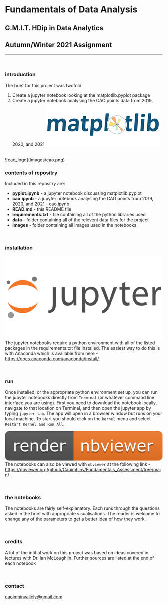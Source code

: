# Fundamentals of Data Analysis

## G.M.I.T. HDip in Data Analytics

## Autumn/Winter 2021 Assignment
---

<br>

### introduction
The brief for this project was twofold:
1. Create a jupyter notebook looking at the matplotlib.pyplot package
2. Create a jupyter notebook analysing the CAO points data from 2019, 2020, and 2021
![matplotlib_logo](Images/Matplotlib2.png)
<br>
![cao_logo](Images/cao.png)

<br>

### contents of repositry
Included in this repositry are:
- **pyplot.ipynb** - a jupyter notebook discussing matplotlib.pyplot
- **cao.ipynb** - a jupyter notebook analysing the CAO points from 2019, 2020, and 2021 - cao.ipynb
- **READ.md** - this README file
- **requirements.txt** - file containing all of the python libraries used
- **data** - folder containing all of the relevent data files for the project
- **images** - folder containing all images used in the notebooks

<br>

### installation
![jupyter_logo](Images/jupyter_logo.png)
The jupyter notebooks require a python environment with all of the listed packages in the requirements.txt file installed. The easiest way to do this is with Anaconda which is available from here - https://docs.anaconda.com/anaconda/install/.

<br>

### run
Once installed, or the appropriate python environment set up, you can run the jupyter notebooks directly from `Terminal` (or whatever command line interface you are using). First you need to download the notebook locally, navigate to that location on Terminal, and then open the jupyter app by typing `jupyter lab`. The app will open in a browser window but runs on your local machine. To start you should click on the `kernel` menu and select `Restart Kernel and Run All`.  

![jupyter_logo](Images/nbviewer.png)
The notebooks can also be viewed with `nbviewer` at the following link - https://nbviewer.org/github/Caoimhinv/Fundamentals_Assessment/tree/main/

<br>

### the notebooks
The notebooks are fairly self-explanatory. Each runs through the questions asked in the brief with appropriate visualisations. The reader is welcome to change any of the parameters to get a better idea of how they work. 

<br>

### credits
A lot of the intitial work on this project was based on ideas covered in lectures with Dr. Ian McLoughlin. Further sources are listed at the end of each notebook

<br>

### contact
caoimhinvallely@gmail.com